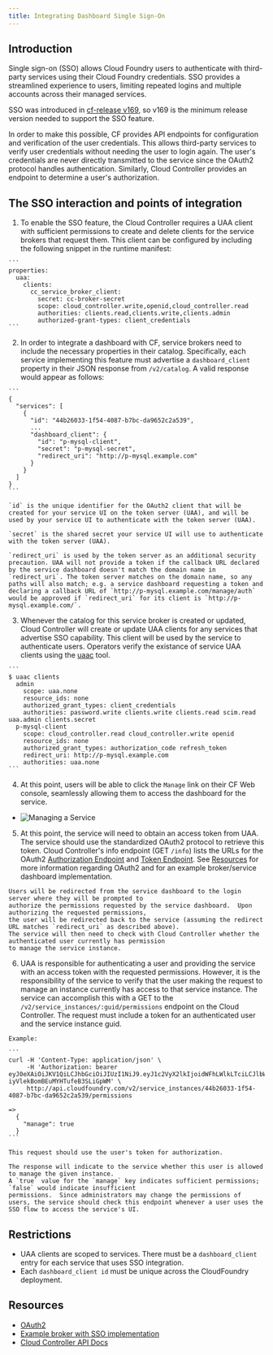 ```yaml
---
title: Integrating Dashboard Single Sign-On
---
```


## Introduction

Single sign-on (SSO) allows Cloud Foundry users to authenticate with third-party services
using their Cloud Foundry credentials. SSO provides a streamlined experience to users,
limiting repeated logins and multiple accounts across their managed services.

SSO was introduced in [cf-release v169](https://github.com/cloudfoundry/cf-release/tree/v169),
so v169 is the minimum release version needed to support the SSO feature.

In order to make this possible, CF provides API endpoints for configuration and
verification of the user credentials. This allows third-party services to verify user credentials
without needing the user to login again. The user's credentials are never directly transmitted to
the service since the OAuth2 protocol handles authentication. Similarly, Cloud Controller provides
an endpoint to determine a user's authorization.

## The SSO interaction and points of integration

  1. To enable the SSO feature, the Cloud Controller requires a UAA client with sufficient permissions to create and
    delete clients for the service brokers that request them. This client can be configured by including the following
    snippet in the runtime manifest:

    ```
    properties:
      uaa:
        clients:
          cc_service_broker_client:
            secret: cc-broker-secret
            scope: cloud_controller.write,openid,cloud_controller.read
            authorities: clients.read,clients.write,clients.admin
            authorized-grant-types: client_credentials
    ```

  2. In order to integrate a dashboard with CF, service brokers need to include the necessary
    properties in their catalog. Specifically, each service implementing this feature must
    advertise a `dashboard_client` property in their JSON response from `/v2/catalog`. A valid
    response would appear as follows:

    ```
    {
      "services": [
        {
          "id": "44b26033-1f54-4087-b7bc-da9652c2a539",
          ...
          "dashboard_client": {
            "id": "p-mysql-client",
            "secret": "p-mysql-secret",
            "redirect_uri": "http://p-mysql.example.com"
          }
        }
      ]
    }
    ```

    `id` is the unique identifier for the OAuth2 client that will be created for your service UI on the token server (UAA), and will be used by your service UI to authenticate with the token server (UAA).

    `secret` is the shared secret your service UI will use to authenticate with the token server (UAA).

    `redirect_uri` is used by the token server as an additional security precaution. UAA will not provide a token if the callback URL declared by the service dashboard doesn't match the domain name in `redirect_uri`. The token server matches on the domain name, so any paths will also match; e.g. a service dashboard requesting a token and declaring a callback URL of `http://p-mysql.example.com/manage/auth` would be approved if `redirect_uri` for its client is `http://p-mysql.example.com/`. 

  3. Whenever the catalog for this service broker is created or updated, Cloud Controller will
    create or update UAA clients for any services that advertise SSO capability. This client
    will be used by the service to authenticate users. Operators verify the existance of
    service UAA clients using the [uaac](https://github.com/cloudfoundry/cf-uaac) tool.

    ```
    $ uaac clients
      admin
        scope: uaa.none
        resource_ids: none
        authorized_grant_types: client_credentials
        authorities: password.write clients.write clients.read scim.read uaa.admin clients.secret
      p-mysql-client
        scope: cloud_controller.read cloud_controller.write openid
        resource_ids: none
        authorized_grant_types: authorization_code refresh_token
        redirect_uri: http://p-mysql.example.com
        authorities: uaa.none
    ```

  4. At this point, users will be able to click the `Manage` link on their CF Web console,
    seamlessly allowing them to access the dashboard for the service.
    <br />
+   ![Managing a Service](../images/web-ui-manage-service.png)

  5. At this point, the service will need to obtain an access token from UAA.  The service should
    use the standardized OAuth2 protocol to retrieve this token.  Cloud Controller's info endpoint (GET `/info`) lists
    the URLs for the OAuth2 [Authorization Endpoint](http://tools.ietf.org/html/rfc6749#section-3.1) and
    [Token Endpoint](http://tools.ietf.org/html/rfc6749#section-3.2).
    See [Resources](#resources) for more information regarding OAuth2 and for an example broker/service dashboard implementation.

    Users will be redirected from the service dashboard to the login server where they will be prompted to
    authorize the permissions requested by the service dashboard.  Upon authorizing the requested permissions,
    the user will be redirected back to the service (assuming the redirect URL matches `redirect_uri` as described above).
    The service will then need to check with Cloud Controller whether the authenticated user currently has permission
    to manage the service instance.

  6. UAA is responsible for authenticating a user and providing the service with an access token
    with the requested permissions.  However, it is the responsibility of the service to verify
    that the user making the request to manage an instance currently has access to that service instance.  The service
    can accomplish this with a GET to the `/v2/service_instances/:guid/permissions` endpoint on the
    Cloud Controller. The request must include a token for an authenticated user and the service instance guid. 

    Example:

    ```
    curl -H 'Content-Type: application/json' \
         -H 'Authorization: bearer eyJ0eXAiOiJKV1QiLCJhbGciOiJIUzI1NiJ9.eyJ1c2VyX2lkIjoidWFhLWlkLTciLCJlbWFpbCI6ImVtYWlsLTdAc29tZWRvbWFpbi5jb20iLCJzY29wZSI6WyJjbG91ZF9jb250cm9sbGVyLmFkbWluIl0sImF1ZCI6WyJjbG91ZF9jb250cm9sbGVyIl0sImV4cCI6MTM5Mjc0NzIzNH0.IUsMEB95qiBazm-iyVlekBomBEuMYHTufeB3SLiGpWM' \
         http://api.cloudfoundry.com/v2/service_instances/44b26033-1f54-4087-b7bc-da9652c2a539/permissions

    =>
      {
        "manage": true
      }
    ```

    This request should use the user's token for authorization.

    The response will indicate to the service whether this user is allowed to manage the given instance.
    A `true` value for the `manage` key indicates sufficient permissions; `false` would indicate insufficient
    permissions.  Since administrators may change the permissions of users, the service should check this endpoint whenever a user uses the SSO flow to access the service's UI.

## Restrictions

 * UAA clients are scoped to services.  There must be a `dashboard_client` entry for each service that uses SSO integration.
 * Each `dashboard_client id` must be unique across the CloudFoundry deployment.

<a id="resources"></a>
## Resources
  * [OAuth2](http://oauth.net/2/)
  * [Example broker with SSO implementation](https://github.com/cloudfoundry/cf-mysql-broker)
  * [Cloud Controller API Docs](http://apidocs.cfapps.io/)
